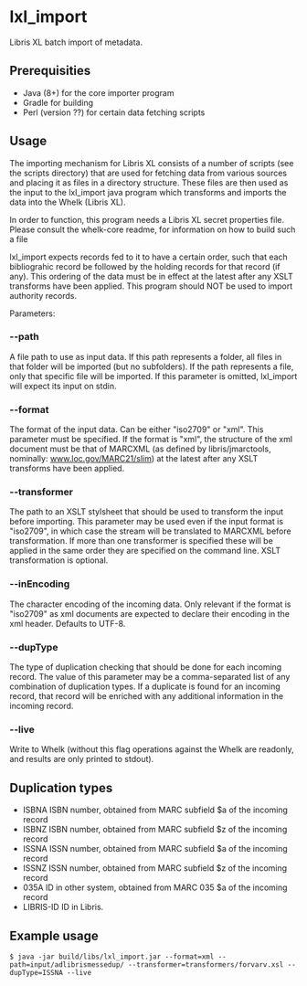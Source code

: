 # lxl_import

Libris XL batch import of metadata.


## Prerequisities

* Java (8+) for the core importer program
* Gradle for building
* Perl (version ??) for certain data fetching scripts


## Usage

The importing mechanism for Libris XL consists of a number of scripts (see the scripts directory) that are used for fetching data from various sources and placing it as files in a directory structure. These files are then used as the input to the lxl_import java program which transforms and imports the data into the Whelk (Libris XL).

In order to function, this program needs a Libris XL secret properties file. Please consult the whelk-core readme, for information on how to build such a file

lxl_import expects records fed to it to have a certain order, such that each bibliograhic record be followed by the holding records for that record (if any). This ordering of the data must be in effect at the latest after any XSLT transforms have been applied. This program should NOT be used to import authority records.

Parameters:

### --path
A file path to use as input data. If this path represents a folder, all files in that folder will be imported (but no subfolders). If the path represents a file, only that specific file will be imported. If this parameter is omitted, lxl_import will expect its input on stdin.

### --format
The format of the input data. Can be either "iso2709" or "xml". This parameter must be specified. If the format is "xml", the structure of the xml document must be that of MARCXML (as defined by libris/jmarctools, nominally: www.loc.gov/MARC21/slim) at the latest after any XSLT transforms have been applied.

### --transformer
The path to an XSLT stylsheet that should be used to transform the input before importing. This parameter may be used even if the input format is "iso2709", in which case the stream will be translated to MARCXML before transformation. If more than one transformer is specified these will be applied in the same order they are specified on the command line. XSLT transformation is optional.

### --inEncoding
The character encoding of the incoming data. Only relevant if the format is "iso2709" as xml documents are expected to declare their encoding in the xml header. Defaults to UTF-8.

### --dupType
The type of duplication checking that should be done for each incoming record. The value of this parameter may be a comma-separated list of any combination of duplication types. If a duplicate is found for an incoming record, that record will be enriched with any additional information in the incoming record.

### --live
Write to Whelk (without this flag operations against the Whelk are readonly, and results are only printed to stdout).

## Duplication types

- ISBNA     ISBN number, obtained from MARC subfield $a of the incoming record
- ISBNZ     ISBN number, obtained from MARC subfield $z of the incoming record
- ISSNA     ISSN number, obtained from MARC subfield $a of the incoming record
- ISSNZ     ISSN number, obtained from MARC subfield $z of the incoming record
- 035A      ID in other system, obtained from MARC 035 $a of the incoming record
- LIBRIS-ID ID in Libris.

## Example usage
    $ java -jar build/libs/lxl_import.jar --format=xml --path=input/adlibrismessedup/ --transformer=transformers/forvarv.xsl --dupType=ISSNA --live